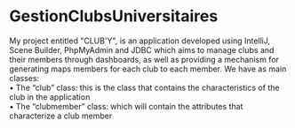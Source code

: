 # GestionClubsUniversitaires

My project entitled "CLUB'Y", is an application developed using IntelliJ, Scene Builder, PhpMyAdmin and JDBC which aims to manage clubs and their members through dashboards, as well as providing a mechanism for generating maps members for each club to each member. We have as main classes:
<br>• The “club” class: this is the class that contains the characteristics of the club in the application 
<br>• The “clubmember” class: which will contain the attributes that characterize a club member
